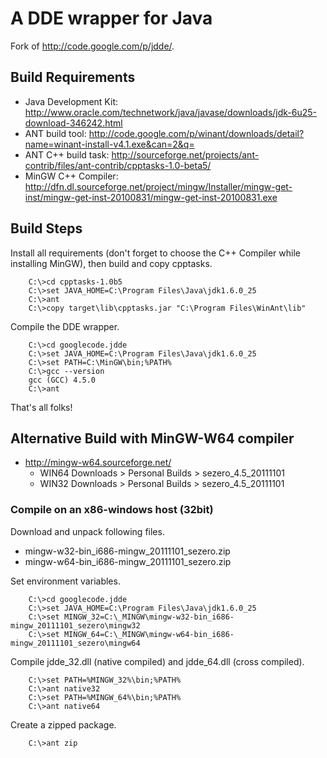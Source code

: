 # A DDE wrapper for Java

Fork of http://code.google.com/p/jdde/.

## Build Requirements

- Java Development Kit: http://www.oracle.com/technetwork/java/javase/downloads/jdk-6u25-download-346242.html
- ANT build tool: http://code.google.com/p/winant/downloads/detail?name=winant-install-v4.1.exe&can=2&q=
- ANT C++ build task: http://sourceforge.net/projects/ant-contrib/files/ant-contrib/cpptasks-1.0-beta5/
- MinGW C++ Compiler: http://dfn.dl.sourceforge.net/project/mingw/Installer/mingw-get-inst/mingw-get-inst-20100831/mingw-get-inst-20100831.exe

## Build Steps

Install all requirements (don't forget to choose the C++ Compiler while installing MinGW), then build and copy cpptasks.

        C:\>cd cpptasks-1.0b5
        C:\>set JAVA_HOME=C:\Program Files\Java\jdk1.6.0_25
        C:\>ant
        C:\>copy target\lib\cpptasks.jar "C:\Program Files\WinAnt\lib"
        
Compile the DDE wrapper.

        C:\>cd googlecode.jdde
        C:\>set JAVA_HOME=C:\Program Files\Java\jdk1.6.0_25
        C:\>set PATH=C:\MinGW\bin;%PATH%
        C:\>gcc --version
        gcc (GCC) 4.5.0
        C:\>ant
        
That's all folks!

## Alternative Build with MinGW-W64 compiler

- http://mingw-w64.sourceforge.net/
  - WIN64 Downloads > Personal Builds > sezero_4.5_20111101
  - WIN32 Downloads > Personal Builds > sezero_4.5_20111101

### Compile on an x86-windows host (32bit)

Download and unpack following files.

- mingw-w32-bin_i686-mingw_20111101_sezero.zip
- mingw-w64-bin_i686-mingw_20111101_sezero.zip

Set environment variables.
  
        C:\>cd googlecode.jdde
        C:\>set JAVA_HOME=C:\Program Files\Java\jdk1.6.0_25
        C:\>set MINGW_32=C:\_MINGW\mingw-w32-bin_i686-mingw_20111101_sezero\mingw32
        C:\>set MINGW_64=C:\_MINGW\mingw-w64-bin_i686-mingw_20111101_sezero\mingw64
        
Compile jdde_32.dll (native compiled) and jdde_64.dll (cross compiled).
        
        C:\>set PATH=%MINGW_32%\bin;%PATH%
        C:\>ant native32
        C:\>set PATH=%MINGW_64%\bin;%PATH%
        C:\>ant native64

Create a zipped package.

        C:\>ant zip
